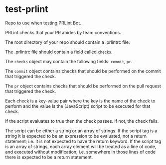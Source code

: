 # test-prlint

Repo to use when testing PRLint Bot.

PRLint checks that your PR abides by team conventions.

The root directory of your repo should contain a .prlintrc file.

The .prlintrc file should contain a field called `checks`.

The `checks` object may contain the following fields: `commit`, `pr`.

The `commit` object contains checks that should be performed on the commit that triggered the check.

The `pr` object contains checks that should be performed on the pull request that triggered the check.

Each check is a key-value pair where the key is the name of the check to perform and the value is the (JavaScript) script to be executed for that check.

If the script evaluates to true then the check passes. If not, the check fails.

The script can be either a string or an array of strings. If the script tag is a string it is expected to be an expression to be evaluated, not a return statement; i.e. it is not expected to have the return keyword. If the script tag is an array of strings, each array element will be treated as a line of code, and executed without modification; i.e. somewhere in those lines of code there is expected to be a return statement.

